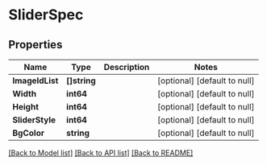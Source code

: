 # SliderSpec

## Properties
Name | Type | Description | Notes
------------ | ------------- | ------------- | -------------
**ImageIdList** | **[]string** |  | [optional] [default to null]
**Width** | **int64** |  | [optional] [default to null]
**Height** | **int64** |  | [optional] [default to null]
**SliderStyle** | **int64** |  | [optional] [default to null]
**BgColor** | **string** |  | [optional] [default to null]

[[Back to Model list]](../README.md#documentation-for-models) [[Back to API list]](../README.md#documentation-for-api-endpoints) [[Back to README]](../README.md)


